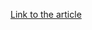 [Link to the article](http://www.symantec.com/content/en/us/enterprise/media/security_response/whitepapers/the-black-vine-cyberespionage-group.pdf)

